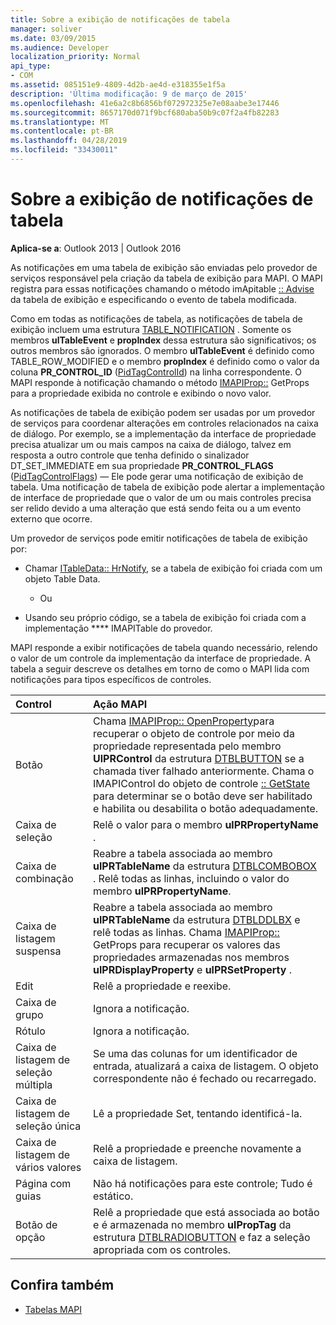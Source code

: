 ```yaml
---
title: Sobre a exibição de notificações de tabela
manager: soliver
ms.date: 03/09/2015
ms.audience: Developer
localization_priority: Normal
api_type:
- COM
ms.assetid: 085151e9-4809-4d2b-ae4d-e318355e1f5a
description: 'Última modificação: 9 de março de 2015'
ms.openlocfilehash: 41e6a2c8b6856bf072972325e7e08aabe3e17446
ms.sourcegitcommit: 8657170d071f9bcf680aba50b9c07f2a4fb82283
ms.translationtype: MT
ms.contentlocale: pt-BR
ms.lasthandoff: 04/28/2019
ms.locfileid: "33430011"
---
```

# <a name="about-display-table-notifications"></a>Sobre a exibição de notificações de tabela

**Aplica-se a**: Outlook 2013 | Outlook 2016 
  
As notificações em uma tabela de exibição são enviadas pelo provedor de serviços responsável pela criação da tabela de exibição para MAPI. O MAPI registra para essas notificações chamando o método imApitable [:: Advise](imapitable-advise.md) da tabela de exibição e especificando o evento de tabela modificada. 
  
Como em todas as notificações de tabela, as notificações de tabela de exibição incluem uma estrutura [TABLE_NOTIFICATION](table_notification.md) . Somente os membros **ulTableEvent** e **propIndex** dessa estrutura são significativos; os outros membros são ignorados. O membro **ulTableEvent** é definido como TABLE_ROW_MODIFIED e o membro **propIndex** é definido como o valor da coluna **PR_CONTROL_ID** ([PidTagControlId](pidtagcontrolid-canonical-property.md)) na linha correspondente. O MAPI responde à notificação chamando o método [IMAPIProp::](imapiprop-getprops.md) GetProps para a propriedade exibida no controle e exibindo o novo valor. 
  
As notificações de tabela de exibição podem ser usadas por um provedor de serviços para coordenar alterações em controles relacionados na caixa de diálogo. Por exemplo, se a implementação da interface de propriedade precisa atualizar um ou mais campos na caixa de diálogo, talvez em resposta a outro controle que tenha definido o sinalizador DT_SET_IMMEDIATE em sua propriedade **PR_CONTROL_FLAGS** ([PidTagControlFlags](pidtagcontrolflags-canonical-property.md)) — Ele pode gerar uma notificação de exibição de tabela. Uma notificação de tabela de exibição pode alertar a implementação de interface de propriedade que o valor de um ou mais controles precisa ser relido devido a uma alteração que está sendo feita ou a um evento externo que ocorre. 
  
Um provedor de serviços pode emitir notificações de tabela de exibição por:
  
- Chamar [ITableData:: HrNotify](itabledata-hrnotify.md), se a tabela de exibição foi criada com um objeto Table Data.
    
    - Ou
    
- Usando seu próprio código, se a tabela de exibição foi criada com a implementação **** IMAPITable do provedor. 
    
MAPI responde a exibir notificações de tabela quando necessário, relendo o valor de um controle da implementação da interface de propriedade. A tabela a seguir descreve os detalhes em torno de como o MAPI lida com notificações para tipos específicos de controles.
  
|**Control**|**Ação MAPI**|
|:-----|:-----|
|Botão  <br/> |Chama [IMAPIProp:: OpenProperty](imapiprop-openproperty.md)para recuperar o objeto de controle por meio da propriedade representada pelo membro **UlPRControl** da estrutura [DTBLBUTTON](dtblbutton.md) se a chamada tiver falhado anteriormente. Chama o IMAPIControl do objeto de controle [:: GetState](imapicontrol-getstate.md) para determinar se o botão deve ser habilitado e habilita ou desabilita o botão adequadamente.  <br/> |
|Caixa de seleção  <br/> |Relê o valor para o membro **ulPRPropertyName** .  <br/> |
|Caixa de combinação  <br/> |Reabre a tabela associada ao membro **ulPRTableName** da estrutura [DTBLCOMBOBOX](dtblcombobox.md) . Relê todas as linhas, incluindo o valor do membro **ulPRPropertyName**.  <br/> |
|Caixa de listagem suspensa  <br/> |Reabre a tabela associada ao membro **ulPRTableName** da estrutura [DTBLDDLBX](dtblddlbx.md) e relê todas as linhas. Chama [IMAPIProp::](imapiprop-getprops.md) GetProps para recuperar os valores das propriedades armazenadas nos membros **ulPRDisplayProperty** e **ulPRSetProperty** .  <br/> |
|Edit  <br/> |Relê a propriedade e reexibe.  <br/> |
|Caixa de grupo  <br/> |Ignora a notificação.  <br/> |
|Rótulo  <br/> |Ignora a notificação.  <br/> |
|Caixa de listagem de seleção múltipla  <br/> |Se uma das colunas for um identificador de entrada, atualizará a caixa de listagem. O objeto correspondente não é fechado ou recarregado.  <br/> |
|Caixa de listagem de seleção única  <br/> |Lê a propriedade Set, tentando identificá-la.  <br/> |
|Caixa de listagem de vários valores  <br/> |Relê a propriedade e preenche novamente a caixa de listagem.  <br/> |
|Página com guias  <br/> |Não há notificações para este controle; Tudo é estático.  <br/> |
|Botão de opção  <br/> |Relê a propriedade que está associada ao botão e é armazenada no membro **ulPropTag** da estrutura [DTBLRADIOBUTTON](dtblradiobutton.md) e faz a seleção apropriada com os controles.  <br/> |
   
## <a name="see-also"></a>Confira também

- [Tabelas MAPI](mapi-tables.md)

